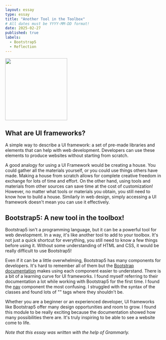 ```yaml
---
layout: essay
type: essay
title: "Another Tool in the Toolbox"
# All dates must be YYYY-MM-DD format!
date: 2025-02-27
published: true
labels:
  - Bootstrap5
  - Reflection
---
```


<img width="200px" class="rounded float-end ps-4" src="../img/library.jpg">

## What are UI frameworks?
A simple way to describe a UI framework: a set of pre-made libraries and elements that can help with web development. Developers can use these elements to produce websites without starting from scratch. 

A good analogy for using a UI Framework would be creating a house. You could gather all the materials yourself, or you could use things others have made. Making a house from scratch allows for complete creative freedom in exchange for lots of time and effort. On the other hand, using tools and materials from other sources can save time at the cost of customization! However, no matter what tools or materials you obtain, you still need to know how to build a house. Similarly in web design, simply accessing a UI framework doesn't mean you can use it effectively.

## Bootstrap5: A new tool in the toolbox!
Bootstrap5 isn't a programming language, but it can be a powerful tool for web development. In a way, it's like another tool to add to your toolbox. It's not just a quick shortcut for everything, you still need to know a few things before using it. Without some understanding of HTML and CSS, it would be really difficult to use Bootstrap5! 

Even if it can be a little overwhelming, Bootstrap5 has many components for developers. It's hard to remember all of them but the [Bootstrap documentation](https://getbootstrap.com/docs/5.3/getting-started/introduction/) makes using each component easier to understand. There is a bit of a learning curve for UI frameworks. I found myself referring to their documentation a lot while working with Bootstrap5 for the first time. I found the [nav](https://getbootstrap.com/docs/5.3/components/navs-tabs/#base-nav) component the most confusing. I struggled with the syntax of the classes and found lots of "</div>" tags where they shouldn't be. 

Whether you are a beginner or an experienced developer, UI frameworks like Bootstrap5 offer many design opportunities and room to grow. I found this module to be really exciting because the documentation showed how many possibilities there are. It's truly inspiring to be able to see a website come to life. 

*Note that this essay was written with the help of Grammarly.*
